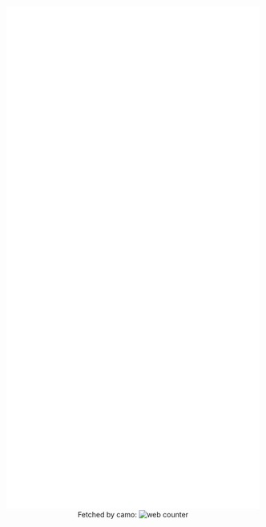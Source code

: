   <img src="img.svg" height="1000vh" width="100%"/>
<center>
  Fetched by camo:
<img src="https://hitwebcounter.com/counter/counter.php?page=8070261&style=0001&nbdigits=5&type=page&initCount=0" title="Number of fetches by camo" Alt="web counter"   border="0" /></a>        
</center>
